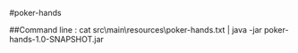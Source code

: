 #poker-hands

##Command line : cat src\main\resources\poker-hands.txt | java -jar poker-hands-1.0-SNAPSHOT.jar
